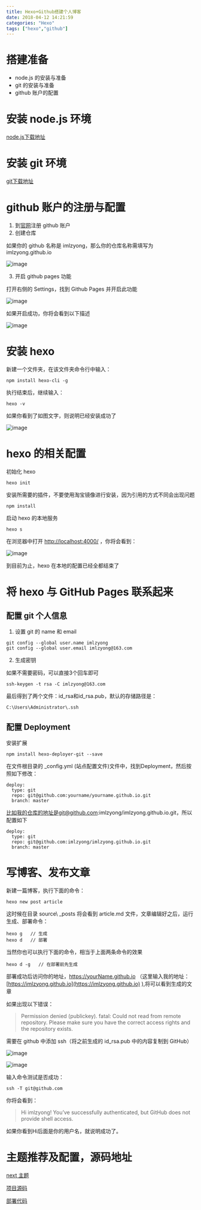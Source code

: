 ```yaml
---
title: Hexo+Github搭建个人博客
date: 2018-04-12 14:21:59
categories: "Hexo"
tags: ["hexo","github"]
---
```


# 搭建准备

<!-- more -->

* node.js 的安装与准备
* git 的安装与准备
* github 账户的配置

# 安装 node.js 环境

[node.js下载地址](https://nodejs.org/en/)

# 安装 git 环境

[git下载地址](https://git-scm.com/downloads)

# github 账户的注册与配置

1. 到[官网](https://github.com/)注册 github 账户
2. 创建仓库

如果你的 github 名称是 imlzyong，那么你的仓库名称需填写为 imlzyong.github.io

![image](/images/20180412/1523515450151.png)

3. 开启 github pages 功能

打开右侧的 Settings，找到 Github Pages 并开启此功能

![image](/images/20180412/1523515691966.png)

如果开启成功，你将会看到以下描述

![image](/images/20180412/1523515813005.png)

# 安装 hexo

新建一个文件夹，在该文件夹命令行中输入：

```
npm install hexo-cli -g
```

执行结束后，继续输入：

```
hexo -v
```

如果你看到了如图文字，则说明已经安装成功了

![image](/images/20180412/1523516052334.png)

# hexo 的相关配置

初始化 hexo

```
hexo init
```

安装所需要的插件，不要使用淘宝镜像进行安装，因为引用的方式不同会出现问题

```
npm install
```

启动 hexo 的本地服务

```
hexo s
```

在浏览器中打开 [http://localhost:4000/](http://localhost:4000/) ，你将会看到：

![image](/images/20180412/1523516534781.jpg)

到目前为止，hexo 在本地的配置已经全都结束了

# 将 hexo 与 GitHub Pages 联系起来

## 配置 git 个人信息

1. 设置 git 的 name 和 email

```
git config --global user.name imlzyong
git config --global user.email imlzyong@163.com
```

2. 生成密钥

如果不需要密码，可以直接3个回车即可

```
ssh-keygen -t rsa -C imlzyong@163.com
```

最后得到了两个文件：id_rsa和id_rsa.pub，默认的存储路径是：

```
C:\Users\Administrator\.ssh
```

## 配置 Deployment

安装扩展

```
npm install hexo-deployer-git --save
```

在文件根目录的 _config.yml (站点配置文件)文件中，找到Deployment，然后按照如下修改：

```
deploy:
  type: git
  repo: git@github.com:yourname/yourname.github.io.git
  branch: master
```

比如我的仓库的地址是git@github.com:imlzyong/imlzyong.github.io.git，所以配置如下

```
deploy:
  type: git
  repo: git@github.com:imlzyong/imlzyong.github.io.git
  branch: master
```

# 写博客、发布文章

新建一篇博客，执行下面的命令：

```
hexo new post article
```

这时候在目录 source\ _posts 将会看到 article.md 文件，文章编辑好之后，运行生成、部署命令：

```
hexo g   // 生成
hexo d   // 部署
```

当然你也可以执行下面的命令，相当于上面两条命令的效果

```
hexo d -g   // 在部署前先生成
```

部署成功后访问你的地址，https://yourName.github.io （这里输入我的地址：[https://imlzyong.github.io](https://imlzyong.github.io) ),将可以看到生成的文章

如果出现以下错误：
>Permission denied (publickey). 
>fatal: Could not read from remote repository. 
>Please make sure you have the correct access rights and the repository exists.

需要在 github 中添加 ssh（将之前生成的 id_rsa.pub 中的内容复制到 GitHub）

![image](/images/20180412/1523518377804.png)

![image](/images/20180412/1523518653483.png)

输入命令测试是否成功：

```
ssh -T git@github.com
```

你将会看到：

>Hi imlzyong! You’ve successfully authenticated, but GitHub does not provide shell access.

如果你看到Hi后面是你的用户名，就说明成功了。

# 主题推荐及配置，源码地址

[next 主题](http://theme-next.iissnan.com/)

[项目源码](https://github.com/imlzyong/hexo)

[部署代码](https://github.com/imlzyong/imlzyong.github.io)